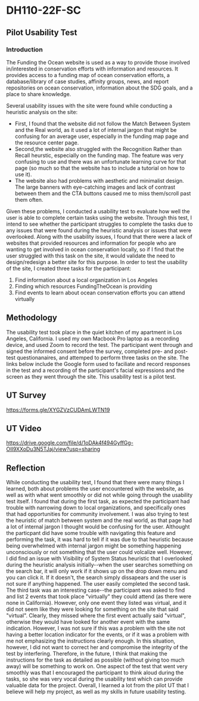 # DH110-22F-SC
## Pilot Usability Test

### Introduction

The Funding the Ocean website is used as a way to provide those involved in/interested in conservation efforts with information and resources. It provides access to a funding map of ocean conservation efforts, a database/library of case studies, affinity groups, news, and report repositories on ocean conservation, information about the SDG goals, and a place to share knowledge.

Several usability issues with the site were found while conducting a heuristic analysis on the site:

- First, I found that the website did not follow the Match Between System and the Real world, as it used a lot of internal jargon that might be confusing for an average user, especially in the funding map page and the resource center page. 
- Second,the website also struggled with the Recognition Rather than Recall heurstic, especially on the funding map. The feature was very confusing to use and there was an unfortunate learning curve for that page (so much so that the website has to include a tutorial on how to use it).
- The website also had problems with aesthetic and minimalist design. The large banners with eye-catching images and lack of contrast between them and the CTA buttons caused me to miss them/scroll past them often.


Given these problems, I conducted a usability test to evaluate how well the user is able to complete certain tasks using the website. Through this test, I intend to see whether the participant struggles to complete the tasks due to any issues that were found during the heuristic analysis or issues that were overlooked. Along with the usability issues, I found that there were a lack of websites that provided resources and information for people who are wanting to get involved in ocean conservation locally, so if I find that the user struggled with this task on the site, it would validate the need to design/redesign a better site for this purpose. In order to test the usability of the site, I created three tasks for the participant:
1. Find information about a local organization in Los Angeles
2. Finding which resources FundingTheOcean is providing
3. Find events to learn about ocean conservation efforts you can attend virtually


## Methodology

The usability test took place in the quiet kitchen of my apartment in Los Angeles, California. I used my own Macbook Pro laptop as a recording device, and used Zoom to record the test. The participant went through and signed the informed consent before the survey, completed pre- and post- test questionanaires, and attemped to perform three tasks on the site. The links below include the Google form used to faciliate and record responses in the test and a recording of the participant's facial expressions and the screen as they went through the site. This usability test is a pilot test.

## UT Survey

https://forms.gle/XYGZVzCUDAmLWTN19

## UT Video

https://drive.google.com/file/d/1oDAk4f494GyffGg-OII9XXoDu3N5TJaj/view?usp=sharing

## Reflection

While conducting the usability test, I found that there were many things I learned, both about problems the user encountered with the website, as well as with what went smoothly or did not while going through the usability test itself. I found that during the first task, as expected the participant had trouble with narrowing down to local organizations, and specifically ones that had opportunities for community involvement. I was also trying to test the heuristic of match between system and the real world, as that page had a lot of internal jargon I thought would be confusing for the user. Althought the particpant did have some trouble with navigating this feature and performing the task, it was hard to tell if it was due to that heuristic because being overwhelmed with internal jargon might be something happening unconsciously or not something that the user could volcalize well. However, I did find an issue with Visibility of System Status heuristic that I overlooked during the heuristic analysis initially--when the user searches something on the search bar, it will only work if it shows up on the drop down menu and you can click it. If it doesn't, the search simply dissapears and the user is not sure if anything happened. The user easily completed the second task. The third task was an interesting case--the participant was asked to find and list 2 events that took place "virtually" they could attend (as there were none in California). However, only one event they listed was virtual, and it did not seem like they were looking for something on the site that said "virtual". Clearly, they missed where the first event actually said "virtual", otherwise they would have looked for another event with the same indication. However, I was not sure if this was a problem with the site not having a better location indicator for the events, or if it was a problem with me not emphasizing the instructions clearly enough. In this situation, however, I did not want to correct her and compromise the integrity of the test by interfering. Therefore, in the future, I think that making the instructions for the task as detailed as possible (without giving too much away) will be something to work on. One aspect of the test that went very smoothly was that I encouraged the participant to think aloud during the tasks, so she was very vocal during the usability test which can provide valuable data for the project. Overall, I learned a lot from the pilot UT that I believe will help my project, as well as my skills in future usability testing. 


